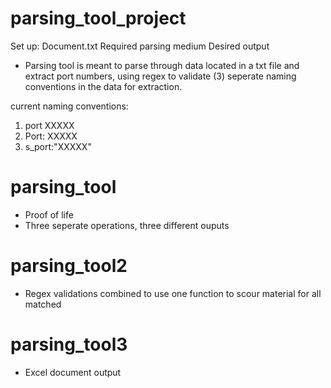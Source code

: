 # parsing_tool_project
Set up:
Document.txt
Required parsing medium
Desired output

- Parsing tool is meant to parse through data located in a txt file and extract port numbers, using regex to validate (3) seperate naming conventions in the data for extraction.

current naming conventions:
1. port XXXXX 
2. Port: XXXXX
3. s_port:"XXXXX"

# parsing_tool
- Proof of life
- Three seperate operations, three different ouputs

# parsing_tool2
- Regex validations combined to use one function to scour material for all matched

# parsing_tool3
- Excel document output

